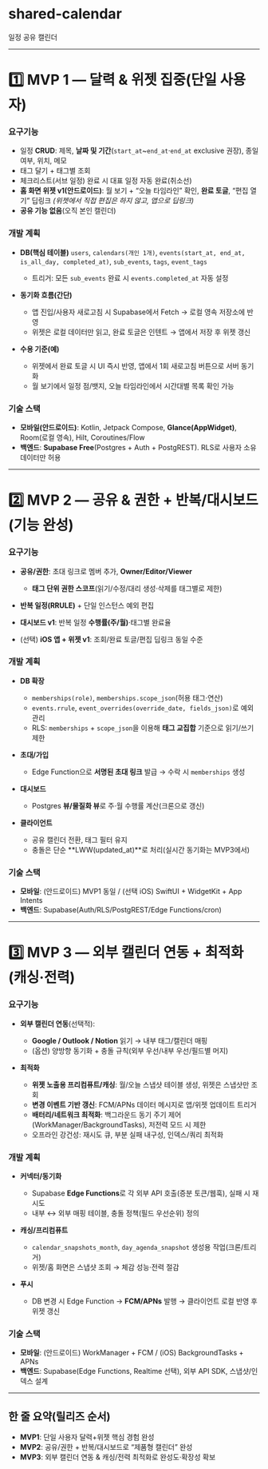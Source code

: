 # shared-calendar
일정 공유 캘린더

---

# 1️⃣ MVP 1 — 달력 & 위젯 집중(단일 사용자)

### 요구기능

* 일정 **CRUD**: 제목, **날짜 및 기간**(`start_at`~`end_at`·`end_at` exclusive 권장), 종일 여부, 위치, 메모
* 태그 달기 + 태그별 조회
* 체크리스트(서브 일정) 완료 시 대표 일정 자동 완료(취소선)
* **홈 화면 위젯 v1(안드로이드)**: 월 보기 + “오늘 타임라인” 확인, **완료 토글**, “편집 열기” 딥링크
  *(위젯에서 직접 편집은 하지 않고, 앱으로 딥링크)*
* **공유 기능 없음**(오직 본인 캘린더)

### 개발 계획

* **DB(핵심 테이블)**
  `users`, `calendars(개인 1개)`, `events(start_at, end_at, is_all_day, completed_at)`,
  `sub_events`, `tags`, `event_tags`

  * 트리거: 모든 `sub_events` 완료 시 `events.completed_at` 자동 설정
* **동기화 흐름(간단)**

  * 앱 진입/사용자 새로고침 시 Supabase에서 Fetch → 로컬 영속 저장소에 반영
  * 위젯은 로컬 데이터만 읽고, 완료 토글은 인텐트 → 앱에서 저장 후 위젯 갱신
* **수용 기준(예)**

  * 위젯에서 완료 토글 시 UI 즉시 반영, 앱에서 1회 새로고침 버튼으로 서버 동기화
  * 월 보기에서 일정 점/뱃지, 오늘 타임라인에서 시간대별 목록 확인 가능

### 기술 스택

* **모바일(안드로이드)**: Kotlin, Jetpack Compose, **Glance(AppWidget)**, Room(로컬 영속), Hilt, Coroutines/Flow
* **백엔드**: **Supabase Free**(Postgres + Auth + PostgREST). RLS로 사용자 소유 데이터만 허용

---

# 2️⃣ MVP 2 — 공유 & 권한 + 반복/대시보드(기능 완성)

### 요구기능

* **공유/권한**: 초대 링크로 멤버 추가, **Owner/Editor/Viewer**

  * **태그 단위 권한 스코프**(읽기/수정/대리 생성·삭제를 태그별로 제한)
* **반복 일정(RRULE)** + 단일 인스턴스 예외 편집
* **대시보드 v1**: 반복 일정 **수행률(주/월)**·태그별 완료율
* (선택) **iOS 앱 + 위젯 v1**: 조회/완료 토글/편집 딥링크 동일 수준

### 개발 계획

* **DB 확장**

  * `memberships(role)`, `memberships.scope_json`(허용 태그·연산)
  * `events.rrule`, `event_overrides(override_date, fields_json)`로 예외 관리
  * RLS: `memberships` + `scope_json`을 이용해 **태그 교집합** 기준으로 읽기/쓰기 제한
* **초대/가입**

  * Edge Function으로 **서명된 초대 링크** 발급 → 수락 시 `memberships` 생성
* **대시보드**

  * Postgres **뷰/물질화 뷰**로 주·월 수행률 계산(크론으로 갱신)
* **클라이언트**

  * 공유 캘린더 전환, 태그 필터 유지
  * 충돌은 단순 **LWW(updated_at)**로 처리(실시간 동기화는 MVP3에서)

### 기술 스택

* **모바일**: (안드로이드) MVP1 동일 / (선택 iOS) SwiftUI + WidgetKit + App Intents
* **백엔드**: Supabase(Auth/RLS/PostgREST/Edge Functions/cron)

---

# 3️⃣ MVP 3 — 외부 캘린더 연동 + 최적화(캐싱·전력)

### 요구기능

* **외부 캘린더 연동**(선택적):

  * **Google / Outlook / Notion** 읽기 → 내부 태그/캘린더 매핑
  * (옵션) 양방향 동기화 + 충돌 규칙(외부 우선/내부 우선/필드별 머지)
* **최적화**

  * **위젯 노출용 프리컴퓨트/캐싱**: 월/오늘 스냅샷 테이블 생성, 위젯은 스냅샷만 조회
  * **변경 이벤트 기반 갱신**: FCM/APNs 데이터 메시지로 앱/위젯 업데이트 트리거
  * **배터리/네트워크 최적화**: 백그라운드 동기 주기 제어(WorkManager/BackgroundTasks), 저전력 모드 시 제한
  * 오프라인 강건성: 재시도 큐, 부분 실패 내구성, 인덱스/쿼리 최적화

### 개발 계획

* **커넥터/동기화**

  * Supabase **Edge Functions**로 각 외부 API 호출(증분 토큰/웹훅), 실패 시 재시도
  * 내부 ↔ 외부 매핑 테이블, 충돌 정책(필드 우선순위) 정의
* **캐싱/프리컴퓨트**

  * `calendar_snapshots_month`, `day_agenda_snapshot` 생성용 작업(크론/트리거)
  * 위젯/홈 화면은 스냅샷 조회 → 체감 성능·전력 절감
* **푸시**

  * DB 변경 시 Edge Function → **FCM/APNs** 발행 → 클라이언트 로컬 반영 후 위젯 갱신

### 기술 스택

* **모바일**: (안드로이드) WorkManager + FCM / (iOS) BackgroundTasks + APNs
* **백엔드**: Supabase(Edge Functions, Realtime 선택), 외부 API SDK, 스냅샷/인덱스 설계

---

## 한 줄 요약(릴리즈 순서)

* **MVP1**: 단일 사용자 달력+위젯 핵심 경험 완성
* **MVP2**: 공유/권한 + 반복/대시보드로 “제품형 캘린더” 완성
* **MVP3**: 외부 캘린더 연동 & 캐싱/전력 최적화로 완성도·확장성 확보


